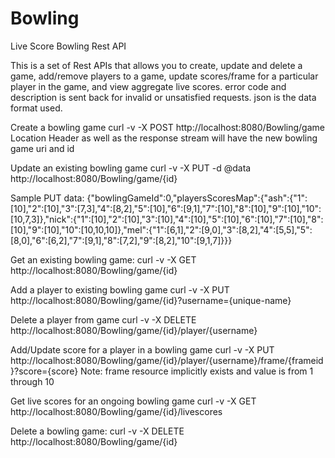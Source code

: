 Bowling
=======
Live Score Bowling Rest API

This is a set of Rest APIs that allows you to create, update and delete a game, add/remove players to a game, update scores/frame for a particular player in the game, and view aggregate live scores. error code and description is sent back for invalid or unsatisfied requests. json is the data format used. 

Create a bowling game
curl -v -X POST http://localhost:8080/Bowling/game 
Location Header as well as the response stream will have the new bowling game uri and id 

Update an existing bowling game
curl -v -X PUT -d @data http://localhost:8080/Bowling/game/{id}

Sample PUT data: 
{"bowlingGameId":0,"playersScoresMap":{"ash":{"1":[10],"2":[10],"3":[7,3],"4":[8,2],"5":[10],"6":[9,1],"7":[10],"8":[10],"9":[10],"10":[10,7,3]},"nick":{"1":[10],"2":[10],"3":[10],"4":[10],"5":[10],"6":[10],"7":[10],"8":[10],"9":[10],"10":[10,10,10]},"mel":{"1":[6,1],"2":[9,0],"3":[8,2],"4":[5,5],"5":[8,0],"6":[6,2],"7":[9,1],"8":[7,2],"9":[8,2],"10":[9,1,7]}}}

Get an existing bowling game:
curl -v -X GET http://localhost:8080/Bowling/game/{id}

Add a player to existing bowling game
curl -v -X PUT http://localhost:8080/Bowling/game/{id}?username={unique-name}

Delete a player from game
curl -v -X DELETE http://localhost:8080/Bowling/game/{id}/player/{username}

Add/Update score for a player in a bowling game
curl -v -X PUT http://localhost:8080/Bowling/game/{id}/player/{username}/frame/{frameid}?score={score}
Note: frame resource implicitly exists and value is from 1 through 10

Get live scores for an ongoing bowling game
curl -v -X GET http://localhost:8080/Bowling/game/{id}/livescores

Delete a bowling game:
curl -v -X DELETE http://localhost:8080/Bowling/game/{id}


